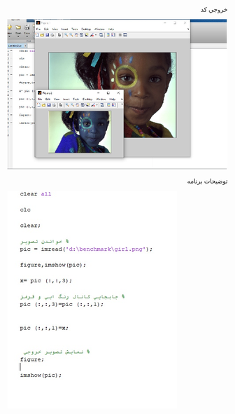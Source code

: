 
<div  dir="rtl">
  
  خروجي كد
  </div>


![خروجي كد](https://github.com/semnan-university-ai/image-processing-class/blob/main/excersiecs/Homayontoosy/22/22.jpg )


<div  dir="rtl">
 
 توضيحات برنامه
  
</div>

![خروجي كد](https://github.com/semnan-university-ai/image-processing-class/blob/main/excersiecs/Homayontoosy/22/tozihat%20barname.jpg)
